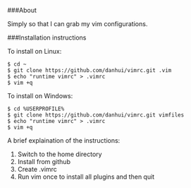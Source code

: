 ###About

Simply so that I can grab my vim configurations.

###Installation instructions

To install on Linux:

    $ cd ~
    $ git clone https://github.com/danhui/vimrc.git .vim
    $ echo "runtime vimrc" > .vimrc
    $ vim +q


To install on Windows:

    $ cd %USERPROFILE%
    $ git clone https://github.com/danhui/vimrc.git vimfiles
    $ echo "runtime vimrc" > .vimrc
    $ vim +q

A brief explaination of the instructions:  
1. Switch to the home directory  
2. Install from github  
3. Create .vimrc  
4. Run vim once to install all plugins and then quit  
